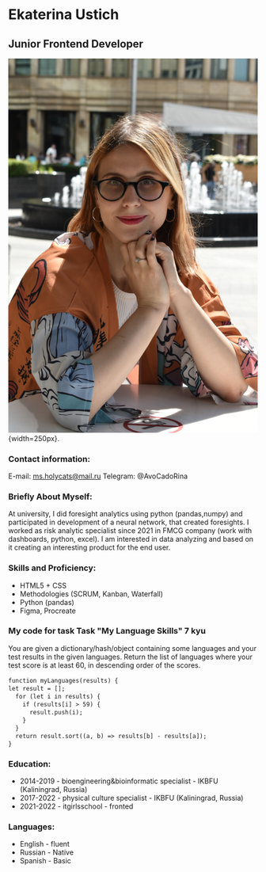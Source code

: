 # Ekaterina Ustich
## Junior Frontend Developer

![Ekaterina](photo.JPG){width=250px}.

### Contact information:

E-mail: ms.holycats@mail.ru
Telegram: @AvoCadoRina

### Briefly About Myself:
At university, I did foresight analytics using python (pandas,numpy) and participated in development of a neural network, that created foresights.
I worked as risk analytic specialist since 2021 in FMCG company (work with dashboards, python, excel). 
I am interested in data analyzing and based on it creating an interesting product for the end user.

### Skills and Proficiency:

* HTML5 + CSS
* Methodologies (SCRUM, Kanban, Waterfall)
* Python (pandas)
* Figma, Procreate

### My code for task Task "My Language Skills" 7 kyu
You are given a dictionary/hash/object containing some languages and your test results in the given languages. Return the list of languages where your test score is at least 60, in descending order of the scores.

```
function myLanguages(results) {
let result = [];  
  for (let i in results) {
    if (results[i] > 59) {
      result.push(i);
    }
  }
  return result.sort((a, b) => results[b] - results[a]);
}
```

### Education:

* 2014-2019 - bioengineering&bioinformatic specialist - IKBFU (Kaliningrad, Russia)
* 2017-2022 - physical culture specialist - IKBFU (Kaliningrad, Russia)
* 2021-2022 - itgirlsschool - fronted 

### Languages:
* English - fluent
* Russian - Native
* Spanish - Basic
